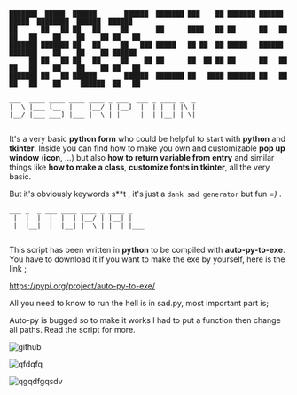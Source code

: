 ```
███████  █████  ██████       ██████  ███████ ███    ██ ███████ ██████   █████  ████████  ██████  ██████  
██      ██   ██ ██   ██     ██       ██      ████   ██ ██      ██   ██ ██   ██    ██    ██    ██ ██   ██ 
███████ ███████ ██   ██     ██   ███ █████   ██ ██  ██ █████   ██████  ███████    ██    ██    ██ ██████  
     ██ ██   ██ ██   ██     ██    ██ ██      ██  ██ ██ ██      ██   ██ ██   ██    ██    ██    ██ ██   ██ 
███████ ██   ██ ██████       ██████  ███████ ██   ████ ███████ ██   ██ ██   ██    ██     ██████  ██   ██ 
```
```
___  ____ ____ ____ ____ _ ___  ___ _ ____ _  _ 
|  \ |___ [__  |    |__/ | |__]  |  | |  | |\ | 
|__/ |___ ___] |___ |  \ | |     |  | |__| | \| 
                                                
```

It's a very basic **python form** who could be helpful to start with **python** and
**tkinter**. 
Inside you can find how to make you own and customizable **pop up window** (**icon**, ...)
but also **how to return variable from entry** and similar things like
**how to make a class**, **customize fonts in tkinter**, all the very basic.

But it's obviously keywords s**t , it's just a `dank sad generator` but fun *=)* .


```
___ _  _ ___ ____ ____ _ ____ _    
 |  |  |  |  |  | |__/ | |__| |    
 |  |__|  |  |__| |  \ | |  | |___ 
                                   
```

This script has been written in **python** to be compiled with **auto-py-to-exe**.
You have to download it if you want to make the exe by yourself, here is the link ;

https://pypi.org/project/auto-py-to-exe/


All you need to know to run the hell is in sad.py, most important part is;

Auto-py is bugged so to make it works I had to put a function then change all paths.
Read the script for more.


![github](https://user-images.githubusercontent.com/92639080/198071947-601d9cdf-8f51-49e5-95bb-407792afa682.jpg)

![qfdqfq](https://user-images.githubusercontent.com/92639080/198072668-c994c2ac-2c46-4535-96b8-405636730c62.jpg)

![qgqdfgqsd](https://user-images.githubusercontent.com/92639080/198072685-6c5f35c7-92a2-49ad-bad5-174abbbfd891.jpg)v

